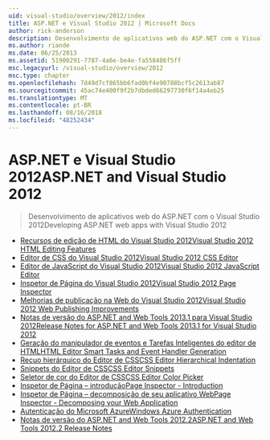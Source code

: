 ```yaml
---
uid: visual-studio/overview/2012/index
title: ASP.NET e Visual Studio 2012 | Microsoft Docs
author: rick-anderson
description: Desenvolvimento de aplicativos web do ASP.NET com o Visual Studio 2012
ms.author: riande
ms.date: 06/25/2013
ms.assetid: 51900291-7787-4a6e-be4e-fa558486f5ff
msc.legacyurl: /visual-studio/overview/2012
msc.type: chapter
ms.openlocfilehash: 7d49d7cf865bb6fad0bf4e90788bcf5c2613ab87
ms.sourcegitcommit: 45ac74e400f9f2b7dbded66297730f6f14a4eb25
ms.translationtype: MT
ms.contentlocale: pt-BR
ms.lasthandoff: 08/16/2018
ms.locfileid: "48252434"
---
```

<a name="aspnet-and-visual-studio-2012"></a><span data-ttu-id="3676a-103">ASP.NET e Visual Studio 2012</span><span class="sxs-lookup"><span data-stu-id="3676a-103">ASP.NET and Visual Studio 2012</span></span>
====================
> <span data-ttu-id="3676a-104">Desenvolvimento de aplicativos web do ASP.NET com o Visual Studio 2012</span><span class="sxs-lookup"><span data-stu-id="3676a-104">Developing ASP.NET web apps with Visual Studio 2012</span></span>


- [<span data-ttu-id="3676a-105">Recursos de edição de HTML do Visual Studio 2012</span><span class="sxs-lookup"><span data-stu-id="3676a-105">Visual Studio 2012 HTML Editing Features</span></span>](visual-studio-2012-html-editing-features.md)
- [<span data-ttu-id="3676a-106">Editor de CSS do Visual Studio 2012</span><span class="sxs-lookup"><span data-stu-id="3676a-106">Visual Studio 2012 CSS Editor</span></span>](visual-studio-2012-css-editor.md)
- [<span data-ttu-id="3676a-107">Editor de JavaScript do Visual Studio 2012</span><span class="sxs-lookup"><span data-stu-id="3676a-107">Visual Studio 2012 JavaScript Editor</span></span>](visual-studio-2012-javascript-editor.md)
- [<span data-ttu-id="3676a-108">Inspetor de Página do Visual Studio 2012</span><span class="sxs-lookup"><span data-stu-id="3676a-108">Visual Studio 2012 Page Inspector</span></span>](visual-studio-2012-page-inspector.md)
- [<span data-ttu-id="3676a-109">Melhorias de publicação na Web do Visual Studio 2012</span><span class="sxs-lookup"><span data-stu-id="3676a-109">Visual Studio 2012 Web Publishing Improvements</span></span>](visual-studio-2012-web-publishing-improvements.md)
- [<span data-ttu-id="3676a-110">Notas de versão do ASP.NET and Web Tools 2013.1 para Visual Studio 2012</span><span class="sxs-lookup"><span data-stu-id="3676a-110">Release Notes for ASP.NET and Web Tools 2013.1 for Visual Studio 2012</span></span>](aspnet-and-web-tools-20131-for-visual-studio-2012.md)
- [<span data-ttu-id="3676a-111">Geração do manipulador de eventos e Tarefas Inteligentes do editor de HTML</span><span class="sxs-lookup"><span data-stu-id="3676a-111">HTML Editor Smart Tasks and Event Handler Generation</span></span>](visual-studio-vnext-videos-html-editor-smart-tasks-and-event-handler-generation.md)
- [<span data-ttu-id="3676a-112">Recuo hierárquico do Editor de CSS</span><span class="sxs-lookup"><span data-stu-id="3676a-112">CSS Editor Hierarchical Indentation</span></span>](visual-studio-vnext-videos-css-editor-hierarchical-indentation.md)
- [<span data-ttu-id="3676a-113">Snippets do Editor de CSS</span><span class="sxs-lookup"><span data-stu-id="3676a-113">CSS Editor Snippets</span></span>](visual-studio-vnext-videos-css-editor-snippets.md)
- [<span data-ttu-id="3676a-114">Seletor de cor do Editor de CSS</span><span class="sxs-lookup"><span data-stu-id="3676a-114">CSS Editor Color Picker</span></span>](visual-studio-vnext-videos-css-editor-color-picker.md)
- [<span data-ttu-id="3676a-115">Inspetor de Página – introdução</span><span class="sxs-lookup"><span data-stu-id="3676a-115">Page Inspector - Introduction</span></span>](visual-studio-vnext-videos-page-inspector-introduction.md)
- [<span data-ttu-id="3676a-116">Inspetor de Página – decomposição de seu aplicativo Web</span><span class="sxs-lookup"><span data-stu-id="3676a-116">Page Inspector - Decomposing your Web Application</span></span>](visual-studio-vnext-videos-page-inspector-decomposing-your-web-application.md)
- [<span data-ttu-id="3676a-117">Autenticação do Microsoft Azure</span><span class="sxs-lookup"><span data-stu-id="3676a-117">Windows Azure Authentication</span></span>](windows-azure-authentication.md)
- [<span data-ttu-id="3676a-118">Notas de versão do ASP.NET and Web Tools 2012.2</span><span class="sxs-lookup"><span data-stu-id="3676a-118">ASP.NET and Web Tools 2012.2 Release Notes</span></span>](aspnet-and-web-tools-20122-release-notes-rtw.md)
